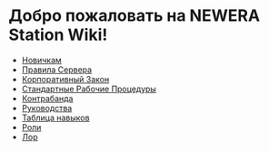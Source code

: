# Добро пожаловать на NEWERA Station Wiki!

- [Новичкам](/) 
- [Правила Сервера]()
- [Корпоративный Закон](/security/corp-laws)
- [Стандартные Рабочие Процедуры]()
- [Контрабанда]()
- [Руководства]()
- [Таблица навыков]()
- [Роли]()
- [Лор]()
